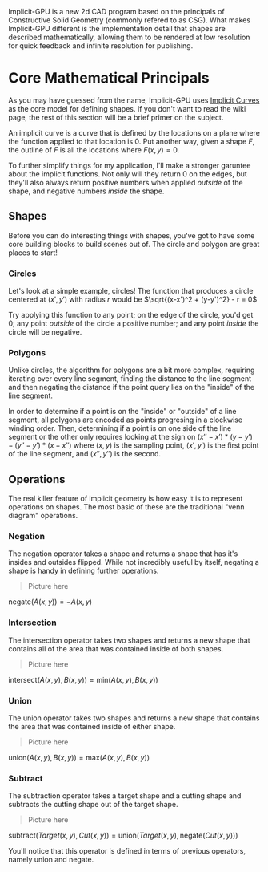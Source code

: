 Implicit-GPU is a new 2d CAD program based on the principals of Constructive
Solid Geometry (commonly refered to as CSG).  What makes Implicit-GPU
different is the implementation detail that shapes are described mathematically,
allowing them to be rendered at low resolution for quick feedback and infinite
resolution for publishing.

# Core Mathematical Principals

As you may have guessed from the name, Implicit-GPU uses
[Implicit Curves](https://en.wikipedia.org/wiki/Implicit_curve) as the core
model for defining shapes.  If you don't want to read the wiki page, the rest
of this section will be a brief primer on the subject.

An implicit curve is a curve that is defined by the locations on a plane where
the function applied to that location is $0$.  Put another way, given a shape
$F$, the outline of $F$ is all the locations where $F(x, y) = 0$.

To further simplify things for my application, I'll make a stronger garuntee
about the implicit functions.  Not only will they return $0$ on the edges, but
they'll also always return positive numbers when applied _outside_ of the shape,
and negative numbers _inside_ the shape.

## Shapes
Before you can do interesting things with shapes, you've got to have some core
building blocks to build scenes out of.  The circle and polygon are great places
to start!

### Circles
Let's look at a simple example, circles!  The function that produces a circle
centered at $(x', y')$ with radius $r$ would be $\sqrt{(x-x')^2 + (y-y')^2} - r = 0$

Try applying this function to any point; on the edge of the circle, you'd
get $0$; any point _outside_ of the circle a positive number; and any point _inside_
the circle will be negative.

### Polygons
Unlike circles, the algorithm for polygons are a bit more complex, requiring
iterating over every line segment, finding the distance to the line segment and
then negating the distance if the point query lies on the "inside" of the line segment.

In order to determine if a point is on the "inside" or "outside" of a line segment, all
polygons are encoded as points progresing in a clockwise winding order.  Then, determining
if a point is on one side of the line segment or the other only requires looking at the sign
on $(x'' - x') * (y - y') - (y'' - y') * (x - x'')$ where $(x, y)$ is the sampling point,
$(x', y')$ is the first point of the line segment, and $(x'', y'')$ is the second.

## Operations
The real killer feature of implicit geometry is how easy it is to represent operations on
shapes.  The most basic of these are the traditional "venn diagram" operations.

### Negation
The negation operator takes a shape and returns a shape that has it's insides and outsides
flipped. While not incredibly useful by itself, negating a shape is handy in defining further operations.

> Picture here

$\text{negate}(A(x, y)) = -A(x, y)$

### Intersection
The intersection operator takes two shapes and returns a new shape that contains all of the
area that was contained inside of both shapes.

> Picture here

$\text{intersect}(A(x, y), B(x, y)) = \text{min}(A(x, y), B(x, y))$

### Union
The union operator takes two shapes and returns a new shape that contains the
area that was contained inside of either shape.

> Picture here

$\text{union}(A(x, y), B(x, y)) = \text{max}(A(x, y), B(x, y))$

### Subtract
The subtraction operator takes a target shape and a cutting shape and subtracts
the cutting shape out of the target shape.



> Picture here


$\text{subtract}(Target(x, y), Cut(x, y)) = \text{union}(Target(x, y), \text{negate}(Cut(x, y)))$

You'll notice that this operator is defined in terms of previous operators, namely $\text{union}$ and
$\text{negate}$.
